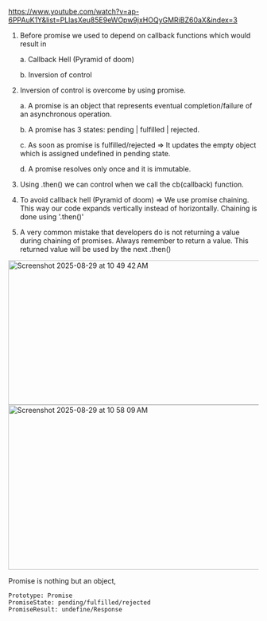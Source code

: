 https://www.youtube.com/watch?v=ap-6PPAuK1Y&list=PLlasXeu85E9eWOpw9jxHOQyGMRiBZ60aX&index=3

1. Before promise we used to depend on callback functions which would result in
   
   a. Callback Hell (Pyramid of doom)
   
   b. Inversion of control
2. Inversion of control is overcome by using promise.
   
   a. A promise is an object that represents eventual completion/failure of an asynchronous operation.
   
   b. A promise has 3 states: pending | fulfilled | rejected.
   
   c. As soon as promise is fulfilled/rejected => It updates the empty object which is assigned undefined in pending state.
   
   d. A promise resolves only once and it is immutable. 

3. Using .then() we can control when we call the cb(callback) function.
4. To avoid callback hell (Pyramid of doom) => We use promise chaining. This way our code expands vertically instead of horizontally. Chaining is done using '.then()'
5. A very common mistake that developers do is not returning a value during chaining of promises. Always remember to return a value. This returned value will be used by the next .then()
<img width="564" height="290" alt="Screenshot 2025-08-29 at 10 49 42 AM" src="https://github.com/user-attachments/assets/ad21ca72-172f-41a7-8e13-48803709ada0" />
<img width="739" height="331" alt="Screenshot 2025-08-29 at 10 58 09 AM" src="https://github.com/user-attachments/assets/002af69f-adff-4712-89d0-484bdf6da4f2" />

Promise is nothing but an object,
```
Prototype: Promise
PromiseState: pending/fulfilled/rejected
PromiseResult: undefine/Response
```

